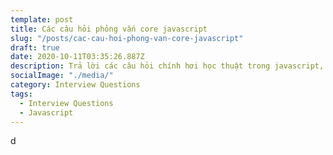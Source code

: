 ```yaml
---
template: post
title: Các câu hỏi phỏng vấn core javascript
slug: "/posts/cac-cau-hoi-phong-van-core-javascript"
draft: true
date: 2020-10-11T03:35:26.887Z
description: Trả lời các câu hỏi chính hơi học thuật trong javascript, vẫn là ngôn ngữ phèn nhưng dễ hiểu :>
socialImage: "./media/"
category: Interview Questions
tags:
  - Interview Questions
  - Javascript
---
```


d
